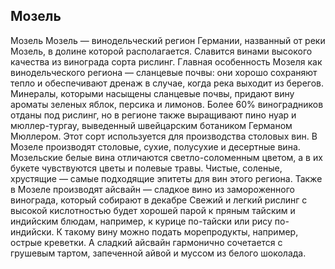 ## Мозель 

Мозель
Мозель — винодельческий регион Германии, названный от реки Мозель, в долине которой располагается. Славится винами высокого качества из винограда сорта рислинг.
Главная особенность Мозеля как винодельческого региона — сланцевые почвы: они хорошо сохраняют тепло и обеспечивают дренаж в случае, когда река выходит из берегов. Минералы, которыми насыщены сланцевые почвы, придают вину ароматы зеленых яблок, персика и лимонов. 
Более 60% виноградников отданы под рислинг, но в регионе также выращивают пино нуар и мюллер-тургау, выведенный швейцарским ботаником Германом Мюллером. Этот сорт используется для производства столовых вин.
В Мозеле производят столовые, сухие, полусухие и десертные вина. 
Мозельские белые вина отличаются светло-соломенным цветом, а в их букете чувствуются цветы и полевые травы. Чистые, соленые, хрустящие — самые подходящие эпитеты для вин этого региона. 
Также в Мозеле производят айсвайн — сладкое вино из замороженного винограда, который собирают в декабре
Свежий и легкий рислинг с высокой кислотностью будет хорошей парой к пряным тайским и индийским блюдам, например, к курице по-тайски или рису по-индийски. 
К такому вину можно подать морепродукты, например, острые креветки.
А сладкий айсвайн гармонично сочетается с грушевым тартом, запеченной айвой и муссом из белого шоколада.
